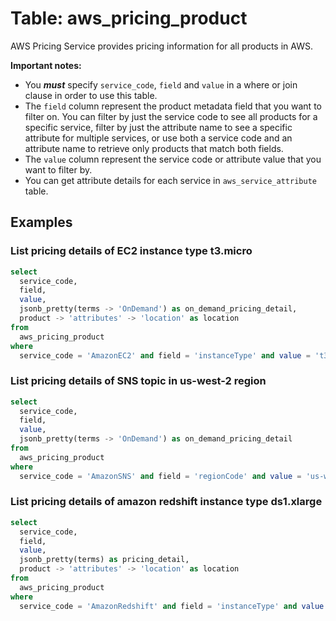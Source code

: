# Table: aws_pricing_product

AWS Pricing Service provides pricing information for all products in AWS.

**Important notes:**

- You ***must*** specify `service_code`, `field` and `value` in a where or join clause in order to use this table.  
- The `field` column represent the product metadata field that you want to filter on. You can filter by just the service code to see all products for a specific service, filter by just the attribute name to see a specific attribute for multiple services, or use both a service code and an attribute name to retrieve only products that match both fields.
- The `value` column represent the service code or attribute value that you want to filter by.
- You can get attribute details for each service in `aws_service_attribute` table.

## Examples

### List pricing details of EC2 instance type t3.micro

```sql
select
  service_code,
  field,
  value,
  jsonb_pretty(terms -> 'OnDemand') as on_demand_pricing_detail,
  product -> 'attributes' -> 'location' as location
from
  aws_pricing_product
where
  service_code = 'AmazonEC2' and field = 'instanceType' and value = 't3.micro';
```

### List pricing details of SNS topic in us-west-2 region

```sql
select
  service_code,
  field,
  value,
  jsonb_pretty(terms -> 'OnDemand') as on_demand_pricing_detail
from
  aws_pricing_product
where
  service_code = 'AmazonSNS' and field = 'regionCode' and value = 'us-west-2';
```

### List pricing details of amazon redshift instance type ds1.xlarge

```sql
select
  service_code,
  field,
  value,
  jsonb_pretty(terms) as pricing_detail,
  product -> 'attributes' -> 'location' as location
from
  aws_pricing_product
where
  service_code = 'AmazonRedshift' and field = 'instanceType' and value = 'ds1.xlarge';
```